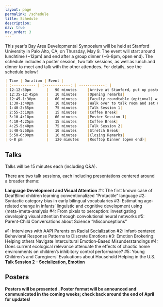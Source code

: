 ```yaml
---
layout: page
permalink: /schedule
title: Schedule
description: 
nav: true
nav_order: 3
---
```


This year's Bay Area Developmental Symposium will be held at Stanford University in Palo Alto, CA, on Thursday, May 9. The event will start around lunchtime (~12pm) and end after a group dinner (~6-8pm, open end). The schedule includes a poster session, two talk sessions, as well as lunch and dinner to meet and talk with the other attendees. For details, see the schedule below!

```markdown
| Time | Duration | Event |
| :----------- | :------------: | ------------: |
| 12-12:30pm       |   90 minutes     |Arrive at Stanford, put up posters, and choose from lunch options|
| 12:35-12:45pm    |   10 minutes     |Opening remarks|
| 12:45-1:30pm     |   60 minutes     |Faculty roundtable (optional) with lunch|
| 1:30-1:40pm      |   10 minutes     |Walk over to talk room and set up any talk equipment |
| 1:40-2:55pm      |   75 minutes     |Talk Session 1|
| 2:55-3:10pm      |   15 minutes     |Coffee Break|
| 3:10-4:10pm      |   60 minutes     |Poster Session 1|
| 4:10-4:25pm      |   15 minutes     |Coffee Break|
| 4:25-5:40pm      |   75 minutes     |Talk Session 2|
| 5:40-5:50pm      |   10 minutes     |Stretch Break|
| 5:50-6:00pm      |   10 minutes     |Closing Remarks|
| 6-8 pm           |   120 minutes    |Rooftop Dinner (open end)|
```

<h2>Talks</h2>
Talks will be 15 minutes each (including Q&A).

There are two talk sessions, each including presentations centered around a broader theme:

<b>Language Development and Visual Attention</b>
#1: The first known case of DeafBlind children learning conventionalized “Protactile” language
#2: Syntactic category bias in early bilingual vocabularies
#3: Estimating age-related change in infants’ linguistic and cognitive development using (meta-)meta-analysis
#4: From pixels to perception: investigating developing visual attention through convolutional neural networks
#5: Parent-Child Conversations about Science “Misconceptions”

#1: Interviews with AAPI Parents on Racial Socialization
#2: Infant-centered Behavioral Response Patterns to Discrete Emotions
#3: Emotion Brokering: Helping others Navigate Intercultural Emotion-Based Misunderstandings
#4: Does current ecological relevance attenuate the effects of chaotic home environments on children’s inhibitory control performance?
#5: Young Children’s and Caregivers’ Evaluations about Household Helping in the U.S.
<b>Talk Session 2 – Socialization, Emotion

<h2>Posters</h2>
Posters will be presented . Poster format will be announced and communicated in the coming weeks; check back around the end of April for updates!